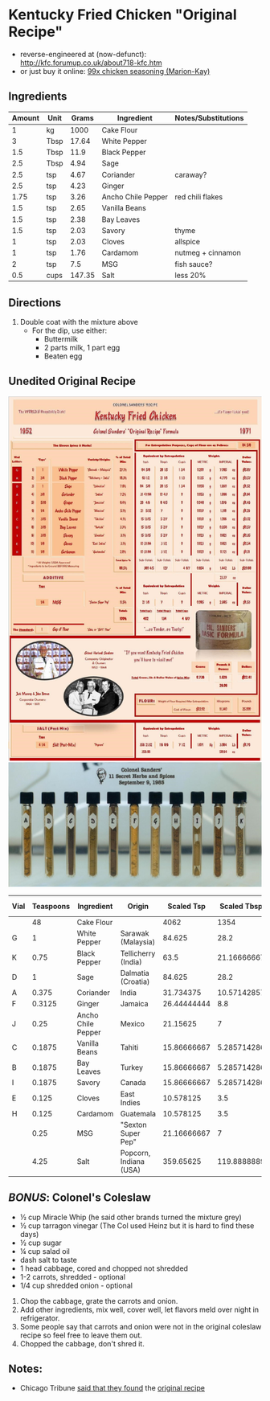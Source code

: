 #   Kentucky Fried Chicken "Original Recipe"
*   reverse-engineered at (now-defunct): http://kfc.forumup.co.uk/about718-kfc.htm
*   or just buy it online: [99x chicken seasoning (Marion-Kay)](https://marionkay.com/product/chicken-seasoning-99-x/)


##  Ingredients

| Amount | Unit | Grams     | Ingredient         | Notes/Substitutions |
|--------|------|-----------|--------------------|---------------------|
| 1      | kg   | 1000      | Cake Flour         |                     |
| 3      | Tbsp |   17.64   | White Pepper       |                     |
| 1.5    | Tbsp |   11.9    | Black Pepper       |                     |
| 2.5    | Tbsp |    4.94   | Sage               |                     |
| 2.5    | tsp  |    4.67   | Coriander          | caraway?            |
| 2.5    | tsp  |    4.23   | Ginger             |                     |
| 1.75   | tsp  |    3.26   | Ancho Chile Pepper | red chili flakes    |
| 1.5    | tsp  |    2.65   | Vanilla Beans      |                     |
| 1.5    | tsp  |    2.38   | Bay Leaves         |                     |
| 1.5    | tsp  |    2.03   | Savory             | thyme               |
| 1      | tsp  |    2.03   | Cloves             | allspice            |
| 1      | tsp  |    1.76   | Cardamom           | nutmeg + cinnamon   |
| 2      | tsp  |    7.5    | MSG                | fish sauce?         |
| 0.5    | cups |  147.35   | Salt               | less 20%            |


##  Directions
1.  Double coat with the mixture above
    *   For the dip, use either:
        *   Buttermilk
        *   2 parts milk, 1 part egg
        *   Beaten egg


##  Unedited Original Recipe
![recipe card](./kfc-1.jpg)
![labelled vials](./kfc-2.jpg)

| Vial | Teaspoons  | Ingredient         | Origin                 | Scaled Tsp    | Scaled Tbsp    | Kilograms | Oz      | Price ($) |
|------|------------|--------------------|------------------------|---------------|----------------|-----------|---------|-----------|
|      | 48         | Cake Flour         |                        | 4062          | 1354           | 11.34     | 400     |     25.00 |
| G    |  1         | White Pepper       | Sarawak (Malaysia)     |   84.625      |   28.2         |  0.2      |   7.065 |      5.87 |
| K    |  0.75      | Black Pepper       | Tellicherry (India)    |   63.5        |   21.16666667  |  0.135    |   4.776 |      3.57 |
| D    |  1         | Sage               | Dalmatia (Croatia)     |   84.625      |   28.2         |  0.056    |   1.99  |      1.52 |
| A    |  0.375     | Coriander          | India                  |   31.734375   |   10.57142857  |  0.053    |   1.866 |      1.64 |
| F    |  0.3125    | Ginger             | Jamaica                |   26.44444444 |    8.8         |  0.048    |   1.679 |      1.49 |
| J    |  0.25      | Ancho Chile Pepper | Mexico                 |   21.15625    |    7           |  0.037    |   1.318 |      1.29 |
| C    |  0.1875    | Vanilla Beans      | Tahiti                 |   15.86666667 |    5.285714286 |  0.03     |   1.066 |      3.02 |
| B    |  0.1875    | Bay Leaves         | Turkey                 |   15.86666667 |    5.285714286 |  0.027    |   0.956 |      0.57 |
| I    |  0.1875    | Savory             | Canada                 |   15.86666667 |    5.285714286 |  0.023    |   0.821 |      0.35 |
| E    |  0.125     | Cloves             | East Indies            |   10.578125   |    3.5         |  0.023    |   0.821 |      0.54 |
| H    |  0.125     | Cardamom           | Guatemala              |   10.578125   |    3.5         |  0.02     |   0.721 |      1.01 |
|      |  0.25      | MSG                | "Sexton Super Pep"     |   21.16666667 |    7           |  0.085    |   2.985 |      1.53 |
|      |  4.25      | Salt               | Popcorn, Indiana (USA) |  359.65625    |  119.8888889   |  1.671    |  58.94  |      1.76 |


##  *BONUS*: Colonel's Coleslaw
*   ½ cup Miracle Whip (he said other brands turned the mixture grey)
*   ½ cup tarragon vinegar (The Col used Heinz but it is hard to find these days)
*   ½ cup sugar
*   ¼ cup salad oil
*   dash salt to taste
*   1 head cabbage, cored and chopped not shredded
*   1-2 carrots, shredded - optional
*   1/4 cup shredded onion - optional

1.  Chop the cabbage, grate the carrots and onion.
2.  Add other ingredients, mix well, cover well, let flavors meld over night in refrigerator.
3.  Some people say that carrots and onion were not in the original coleslaw recipe so feel free to leave them out.
4.  Chopped the cabbage, don't shred it.


##  Notes:
*   Chicago Tribune [said that they found](https://www.chicagotribune.com/travel/ct-kfc-recipe-revealed-20160818-story.html) the [original recipe](https://www.chicagotribune.com/dining/recipes/ct-kfc-recipe-test-20160818-story.html)

